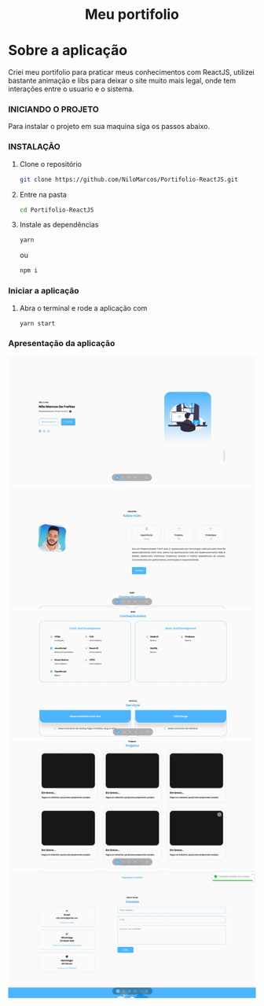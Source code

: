 <h1 align="center">Meu portifolio</h1>

<!-- Getting Started -->
# Sobre a aplicação
Criei meu portifolio para praticar meus conhecimentos com ReactJS, utilizei bastante animação e libs para deixar o site muito mais legal, onde tem interações entre o usuario e o sistema.

### INICIANDO O PROJETO

Para instalar o projeto em sua maquina siga os passos abaixo.

### INSTALAÇÃO
1. Clone o repositório

   ```sh
   git clone https://github.com/NiloMarcos/Portifolio-ReactJS.git
   ```

2. Entre na pasta

   ```sh
   cd Portifolio-ReactJS
   ```

3. Instale as dependências

   ```sh
   yarn
   ```

   ou

   ```sh
   npm i

### Iniciar a aplicação
1. Abra o terminal e rode a aplicação com
   ```sh
   yarn start
   ```

### Apresentação da aplicação
<p align="center">

<div>
  <img src="src/assets/home.jpg">
  <img src="src/assets/home2.jpg">
  <img src="src/assets/home3.jpg">
  <img src="src/assets/home4.jpg">
  <img src="src/assets/home5.jpg">
</div>